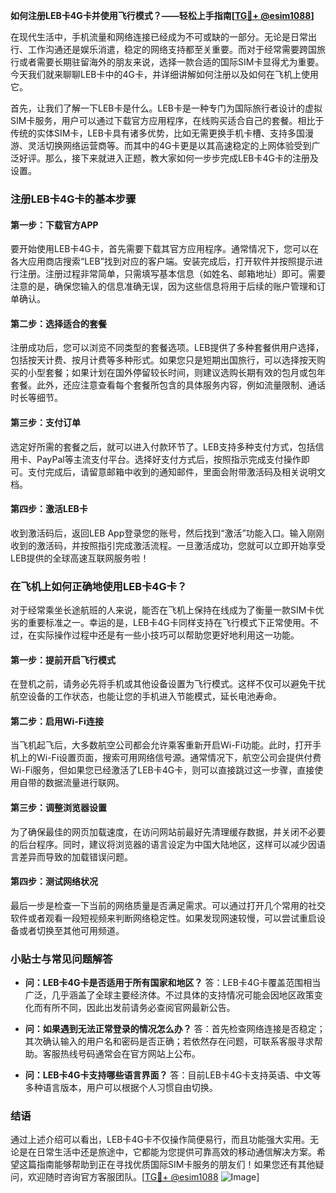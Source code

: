 **如何注册LEB卡4G卡并使用飞行模式？——轻松上手指南[[TG💪+ @esim1088](https://t.me/s/esim1088)]**

在现代生活中，手机流量和网络连接已经成为不可或缺的一部分。无论是日常出行、工作沟通还是娱乐消遣，稳定的网络支持都至关重要。而对于经常需要跨国旅行或者需要长期驻留海外的朋友来说，选择一款合适的国际SIM卡显得尤为重要。今天我们就来聊聊LEB卡中的4G卡，并详细讲解如何注册以及如何在飞机上使用它。

首先，让我们了解一下LEB卡是什么。LEB卡是一种专门为国际旅行者设计的虚拟SIM卡服务，用户可以通过下载官方应用程序，在线购买适合自己的套餐。相比于传统的实体SIM卡，LEB卡具有诸多优势，比如无需更换手机卡槽、支持多国漫游、灵活切换网络运营商等。而其中的4G卡更是以其高速稳定的上网体验受到广泛好评。那么，接下来就进入正题，教大家如何一步步完成LEB卡4G卡的注册及设置。

### 注册LEB卡4G卡的基本步骤

#### 第一步：下载官方APP
要开始使用LEB卡4G卡，首先需要下载其官方应用程序。通常情况下，您可以在各大应用商店搜索“LEB”找到对应的客户端。安装完成后，打开软件并按照提示进行注册。注册过程非常简单，只需填写基本信息（如姓名、邮箱地址）即可。需要注意的是，确保您输入的信息准确无误，因为这些信息将用于后续的账户管理和订单确认。

#### 第二步：选择适合的套餐
注册成功后，您可以浏览不同类型的套餐选项。LEB提供了多种套餐供用户选择，包括按天计费、按月计费等多种形式。如果您只是短期出国旅行，可以选择按天购买的小型套餐；如果计划在国外停留较长时间，则建议选购长期有效的包月或包年套餐。此外，还应注意查看每个套餐所包含的具体服务内容，例如流量限制、通话时长等细节。

#### 第三步：支付订单
选定好所需的套餐之后，就可以进入付款环节了。LEB支持多种支付方式，包括信用卡、PayPal等主流支付平台。选择好支付方式后，按照指示完成支付操作即可。支付完成后，请留意邮箱中收到的通知邮件，里面会附带激活码及相关说明文档。

#### 第四步：激活LEB卡
收到激活码后，返回LEB App登录您的账号，然后找到“激活”功能入口。输入刚刚收到的激活码，并按照指引完成激活流程。一旦激活成功，您就可以立即开始享受LEB提供的全球高速互联网服务啦！

### 在飞机上如何正确地使用LEB卡4G卡？

对于经常乘坐长途航班的人来说，能否在飞机上保持在线成为了衡量一款SIM卡优劣的重要标准之一。幸运的是，LEB卡4G卡同样支持在飞行模式下正常使用。不过，在实际操作过程中还是有一些小技巧可以帮助您更好地利用这一功能。

#### 第一步：提前开启飞行模式
在登机之前，请务必先将手机或其他设备设置为飞行模式。这样不仅可以避免干扰航空设备的工作状态，也能让您的手机进入节能模式，延长电池寿命。

#### 第二步：启用Wi-Fi连接
当飞机起飞后，大多数航空公司都会允许乘客重新开启Wi-Fi功能。此时，打开手机上的Wi-Fi设置页面，搜索可用网络信号源。通常情况下，航空公司会提供付费Wi-Fi服务，但如果您已经激活了LEB卡4G卡，则可以直接跳过这一步骤，直接使用自带的数据流量进行联网。

#### 第三步：调整浏览器设置
为了确保最佳的网页加载速度，在访问网站前最好先清理缓存数据，并关闭不必要的后台程序。同时，建议将浏览器的语言设定为中国大陆地区，这样可以减少因语言差异而导致的加载错误问题。

#### 第四步：测试网络状况
最后一步是检查一下当前的网络质量是否满足需求。可以通过打开几个常用的社交软件或者观看一段短视频来判断网络稳定性。如果发现网速较慢，可以尝试重启设备或者切换至其他可用频道。

### 小贴士与常见问题解答

- **问：LEB卡4G卡是否适用于所有国家和地区？**
  答：LEB卡4G卡覆盖范围相当广泛，几乎涵盖了全球主要经济体。不过具体的支持情况可能会因地区政策变化而有所不同，因此出发前请务必查阅官网最新公告。

- **问：如果遇到无法正常登录的情况怎么办？**
  答：首先检查网络连接是否稳定；其次确认输入的用户名和密码是否正确；若依然存在问题，可联系客服寻求帮助。客服热线号码通常会在官方网站上公布。

- **问：LEB卡4G卡支持哪些语言界面？**
  答：目前LEB卡4G卡支持英语、中文等多种语言版本，用户可以根据个人习惯自由切换。

### 结语

通过上述介绍可以看出，LEB卡4G卡不仅操作简便易行，而且功能强大实用。无论是在日常生活中还是旅途中，它都能为您提供可靠高效的移动通信解决方案。希望这篇指南能够帮助到正在寻找优质国际SIM卡服务的朋友们！如果您还有其他疑问，欢迎随时咨询官方客服团队。[[TG💪+ @esim1088](https://t.me/s/esim1088) ![Image](https://i.postimg.cc/4NQfJmqS/Snipaste-2025-05-13-00-14-12.png)]